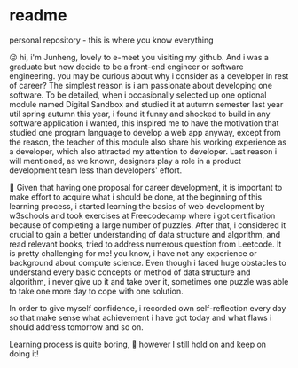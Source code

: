 # readme
personal repository - this is where you know everything

😜 hi, i'm Junheng, lovely to e-meet you visiting my github. And i was a graduate but now decide to be a front-end engineer or software engineering. you may be curious about why i consider as a developer in rest of career? The simplest reason is i am passionate about developing one software. To be detailed, when i occasionally selected up one optional module named Digital Sandbox and studied it at autumn semester last year util spring autumn this year, i found it funny and shocked to build in any software application i wanted, this inspired me to have the motivation that studied one program language to develop a web app anyway, except from the reason, the teacher of this module also share his working experience as a developer, which also attracted my attention to developer. Last reason i will mentioned, as we known, designers play a role in a product development team less than developers' effort.

🤤 Given that having one proposal for career development, it is important to make effort to acquire what i should be done, at the beginning of this learning process, i started learning the basics of web development by w3schools and took exercises at Freecodecamp where i got certification because of completing a large number of puzzles. After that, i considered it crucial to gain a better understanding of data structure and algorithm, and read relevant books, tried to address numerous question from Leetcode. It is pretty challenging for me! you know, i have not any experience or background about compute science. Even though i faced huge obstacles to understand every basic concepts or method of data structure and algorithm, i never give up it and take over it, sometimes one puzzle was able to take one more day to cope with one solution.

In order to give myself confidence, i recorded own self-reflection every day so that make sense what achievement i have got today and what flaws i should address tomorrow and so on.

Learning process is quite boring,  🧐 however I still hold on and keep on doing it!

